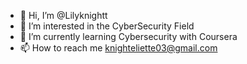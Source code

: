 - 👋 Hi, I’m @Lilyknightt
- 👀 I’m interested in the CyberSecurity Field
- 🌱 I’m currently learning Cybersecurity with Coursera
- 📫 How to reach me knighteliette03@gmail.com

<!---
Lilyknightt/Lilyknightt is a ✨ special ✨ repository because its `README.md` (this file) appears on your GitHub profile.
You can click the Preview link to take a look at your changes.
--->
